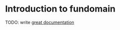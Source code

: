 # Introduction to fundomain

TODO: write [great documentation](http://jacobian.org/writing/what-to-write/)
